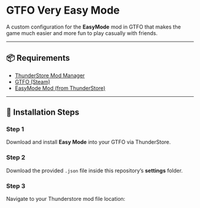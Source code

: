 # GTFO Very Easy Mode

A custom configuration for the **EasyMode** mod in GTFO that makes the game much easier and more fun to play casually with friends.

---

## 📦 Requirements
- [ThunderStore Mod Manager](https://www.overwolf.com/app/thunderstore-thunderstore_mod_manager)
- [GTFO (Steam)](https://store.steampowered.com/app/493520/GTFO/)
- [EasyMode Mod (from ThunderStore)](https://thunderstore.io/)

---

## 🚀 Installation Steps

### Step 1  
Download and install **Easy Mode** into your GTFO via ThunderStore.

### Step 2  
Download the provided `.json` file inside this repository’s **settings** folder.

### Step 3  
Navigate to your Thunderstore mod file location:  

